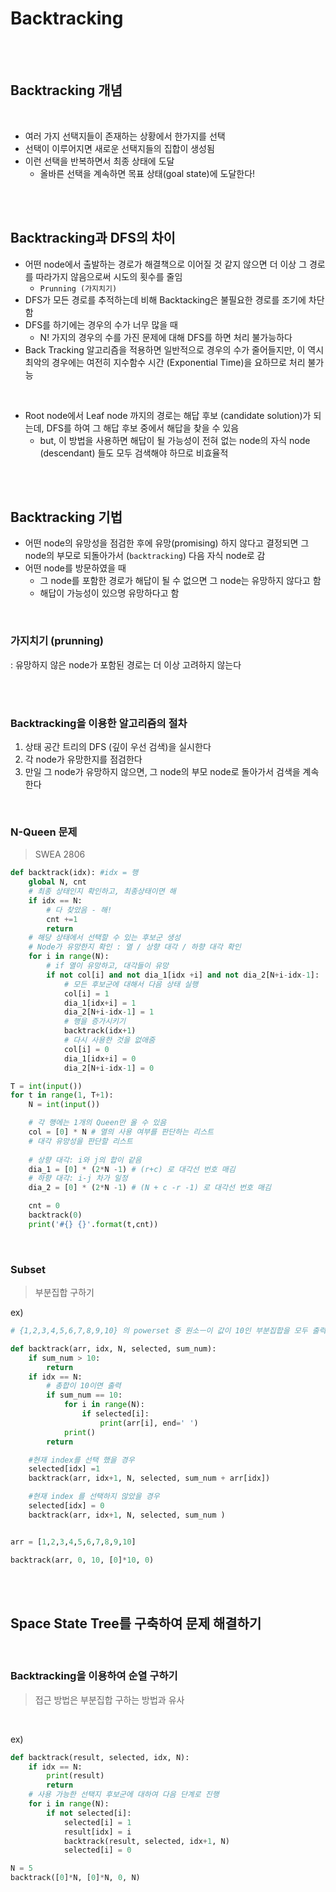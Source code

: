 # Backtracking

<br>

<br>

## Backtracking 개념

<br>

- 여러 가지 선택지들이 존재하는 상황에서 한가지를 선택
- 선택이 이루어지면 새로운 선택지들의 집합이 생성됨
- 이런 선택을 반복하면서 최종 상태에 도달
  - 올바른 선택을 계속하면 목표 상태(goal state)에 도달한다!

<br>

<br>

## Backtracking과 DFS의 차이

- 어떤 node에서 출발하는 경로가 해결책으로 이어질 것 같지 않으면 더 이상 그 경로를 따라가지 않음으로써 시도의 횟수를 줄임
  - `Prunning (가지치기)`
- DFS가 모든 경로를 추적하는데 비해 Backtacking은 불필요한 경로를 조기에 차단함
- DFS를 하기에는 경우의 수가 너무 많을 때
  - N! 가지의 경우의 수를 가진 문제에 대해 DFS를 하면 처리 불가능하다
- Back Tracking 알고리즘을 적용하면 일반적으로 경우의 수가 줄어들지만, 이 역시 최악의 경우에는 여전히 지수함수 시간 (Exponential Time)을 요하므로 처리 불가능

<br>

- Root node에서 Leaf node 까지의 경로는 해답 후보 (candidate solution)가 되는데, DFS를 하여 그 해답 후보 중에서 해답을 찾을 수 있음
  - but, 이 방법을 사용하면 해답이 될 가능성이 전혀 없는 node의 자식 node (descendant) 들도 모두 검색해야 하므로 비효율적

<br>

<br>

## Backtracking 기법

- 어떤 node의 유망성을 점검한 후에 유망(promising) 하지 않다고 결정되면 그 node의 부모로 되돌아가서 (`backtracking`)  다음 자식 node로 감
- 어떤 node를 방문하였을 때 
  - 그 node를 포함한 경로가 해답이 될 수 없으면 그 node는 유망하지 않다고 함
  - 해답이 가능성이 있으명 유망하다고 함

<br>

### 가지치기 (prunning)

: 유망하지 않은 node가 포함된 경로는 더 이상 고려하지 않는다

<br>

<br>

### Backtracking을 이용한 알고리즘의 절차

1. 상태 공간 트리의 DFS (깊이 우선 검색)을 실시한다
2. 각 node가 유망한지를 점검한다
3. 만일 그 node가 유망하지 않으면, 그 node의 부모 node로 돌아가서 검색을 계속한다

<br>

### N-Queen 문제 

> SWEA 2806 

```python
def backtrack(idx): #idx = 행
    global N, cnt
    # 최종 상태인지 확인하고, 최종상태이면 해
    if idx == N:
        # 다 찾았음 - 해!
        cnt +=1
        return 
    # 해당 상태에서 선택할 수 있는 후보군 생성
    # Node가 유망한지 확인 : 열 / 상향 대각 / 하향 대각 확인
    for i in range(N):
        # if 열이 유망하고, 대각들이 유망
        if not col[i] and not dia_1[idx +i] and not dia_2[N+i-idx-1]:
            # 모든 후보군에 대해서 다음 상태 실행 
            col[i] = 1
            dia_1[idx+i] = 1
            dia_2[N+i-idx-1] = 1
            # 행을 증가시키기
            backtrack(idx+1)
            # 다시 사용한 것을 없애줌
            col[i] = 0
            dia_1[idx+i] = 0
            dia_2[N+i-idx-1] = 0

T = int(input())
for t in range(1, T+1):
    N = int(input())

    # 각 행에는 1개의 Queen만 올 수 있음
    col = [0] * N # 열의 사용 여부를 판단하는 리스트
    # 대각 유망성을 판단할 리스트
    
    # 상향 대각: i와 j의 합이 같음
    dia_1 = [0] * (2*N -1) # (r+c) 로 대각선 번호 매김
    # 하향 대각: i-j 차가 일정
    dia_2 = [0] * (2*N -1) # (N + c -r -1) 로 대각선 번호 매김

    cnt = 0
    backtrack(0)
    print('#{} {}'.format(t,cnt))
```

<br>

### Subset

> 부분집합 구하기

ex)

```python
# {1,2,3,4,5,6,7,8,9,10} 의 powerset 중 원소ㅡ이 값이 10인 부분집합을 모두 출력하시오.

def backtrack(arr, idx, N, selected, sum_num):
    if sum_num > 10:
        return
    if idx == N: 
        # 총합이 10이면 출력
        if sum_num == 10:
            for i in range(N):
                if selected[i]:
                    print(arr[i], end=' ')
            print()
        return

    #현재 index를 선택 했을 경우
    selected[idx] =1
    backtrack(arr, idx+1, N, selected, sum_num + arr[idx])

    #현재 index 를 선택하지 않았을 경우
    selected[idx] = 0
    backtrack(arr, idx+1, N, selected, sum_num )


arr = [1,2,3,4,5,6,7,8,9,10]

backtrack(arr, 0, 10, [0]*10, 0)
```

<br>

<br>

## Space State Tree를 구축하여 문제 해결하기

<br>

### Backtracking을 이용하여 순열 구하기

> 접근 방법은 부분집합 구하는 방법과 유사

<br>

ex)

```python
def backtrack(result, selected, idx, N):
    if idx == N:
        print(result)
        return
    # 사용 가능한 선택지 후보군에 대하여 다음 단계로 진행
    for i in range(N):
        if not selected[i]:
            selected[i] = 1
            result[idx] = i
            backtrack(result, selected, idx+1, N)
            selected[i] = 0

N = 5
backtrack([0]*N, [0]*N, 0, N)
```

